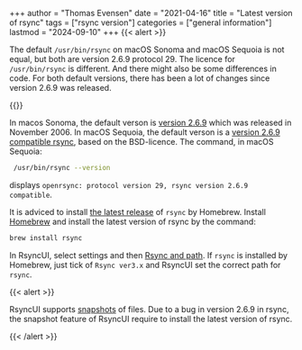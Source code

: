 +++
author = "Thomas Evensen"
date = "2021-04-16"
title =  "Latest version of rsync"
tags = ["rsync version"]
categories = ["general information"]
lastmod = "2024-09-10"
+++
{{< alert >}}

The default `/usr/bin/rsync` on macOS Sonoma and macOS Sequoia is not equal, but both are version 2.6.9 protocol 29. The licence for `/usr/bin/rsync` is different.
And there might also be some differences in code. For both default versions, there has been a lot of changes since version 2.6.9 was released.

{{</alert >}}

In macos Sonoma, the default verson is [version 2.6.9](https://download.samba.org/pub/rsync/NEWS#2.6.9) which was released in November 2006.
In macOS Sequoia, the default verson is a [version 2.6.9 compatible rsync](https://github.com/kristapsdz/openrsync), based on the BSD-licence.
The command, in macOS Sequoia:

```bash
 /usr/bin/rsync --version
 ```

 displays `openrsync: protocol version 29, rsync version 2.6.9 compatible`.

It is adviced to install [the latest release](https://download.samba.org/pub/rsync/NEWS) of `rsync` by Homebrew.  Install [Homebrew](https://brew.sh/) and install
the latest version of rsync by the command:

```bash
brew install rsync
```

In RsyncUI, select settings and then [Rsync and path](/docs/settings/rsyncandpath/). If `rsync` is installed by Homebrew, just tick of `Rsync ver3.x` and RsyncUI
set the correct path for `rsync`.

{{< alert >}}

RsyncUI supports [snapshots](/docs/snapshots/) of files. Due to a bug in version 2.6.9 in rsync, the snapshot feature of RsyncUI require to install the latest version of rsync.

{{< /alert >}}
